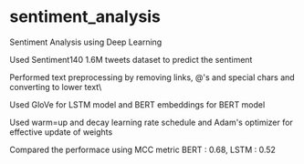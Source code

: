 # sentiment_analysis
Sentiment Analysis using Deep Learning

Used Sentiment140 1.6M tweets dataset to predict the sentiment

Performed text preprocessing by removing links, @'s and special chars and converting to lower text\

Used GloVe for LSTM model and BERT embeddings for BERT model

Used warm=up and decay learning rate schedule and Adam's optimizer for effective update of weights

Compared the performace using MCC metric BERT : 0.68, LSTM : 0.52
